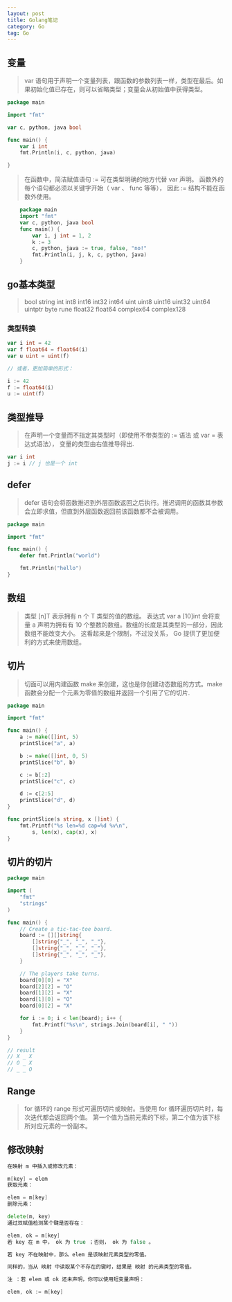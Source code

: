 ```yaml
---
layout: post
title: Golang笔记
category: Go
tag: Go
---
```


## 变量

> var 语句用于声明一个变量列表，跟函数的参数列表一样，类型在最后。如果初始化值已存在，则可以省略类型；变量会从初始值中获得类型。

```go
package main

import "fmt"

var c, python, java bool

func main() {
    var i int
    fmt.Println(i, c, python, java)

}

```

> 在函数中，简洁赋值语句 := 可在类型明确的地方代替 var 声明。 函数外的每个语句都必须以关键字开始（ var 、 func 等等）， 因此 := 结构不能在函数外使用。

```go
    package main
    import "fmt"
    var c, python, java bool
    func main() {
        var i, j int = 1, 2
        k := 3
        c, python, java := true, false, "no!"
        fmt.Println(i, j, k, c, python, java)
    }
```

## go基本类型

> bool string int  int8  int16  int32  int64 uint uint8 uint16 uint32 uint64 uintptr byte rune float32 float64 complex64 complex128

### 类型转换


```go
var i int = 42
var f float64 = float64(i)
var u uint = uint(f)

// 或者，更加简单的形式：

i := 42
f := float64(i)
u := uint(f)

```

## 类型推导

> 在声明一个变量而不指定其类型时（即使用不带类型的 := 语法 或 var = 表达式语法）， 变量的类型由右值推导得出.

```go
var i int
j := i // j 也是一个 int
```

## defer

> defer 语句会将函数推迟到外层函数返回之后执行。推迟调用的函数其参数会立即求值，但直到外层函数返回前该函数都不会被调用。

```go
package main

import "fmt"

func main() {
	defer fmt.Println("world")

	fmt.Println("hello")
}
```

## 数组

> 类型 [n]T 表示拥有 n 个 T 类型的值的数组。 表达式 var a [10]int 会将变量 a 声明为拥有有 10 个整数的数组。数组的长度是其类型的一部分，因此数组不能改变大小。 这看起来是个限制，不过没关系， Go 提供了更加便利的方式来使用数组。

## 切片

> 切面可以用内建函数 make 来创建，这也是你创建动态数组的方式。make 函数会分配一个元素为零值的数组并返回一个引用了它的切片.

```go
package main

import "fmt"

func main() {
	a := make([]int, 5)
	printSlice("a", a)

	b := make([]int, 0, 5)
	printSlice("b", b)

	c := b[:2]
	printSlice("c", c)

	d := c[2:5]
	printSlice("d", d)
}

func printSlice(s string, x []int) {
	fmt.Printf("%s len=%d cap=%d %v\n",
		s, len(x), cap(x), x)
}
```

## 切片的切片

```go
package main

import (
	"fmt"
	"strings"
)

func main() {
	// Create a tic-tac-toe board.
	board := [][]string{
		[]string{"_", "_", "_"},
		[]string{"_", "_", "_"},
		[]string{"_", "_", "_"},
	}

	// The players take turns.
	board[0][0] = "X"
	board[2][2] = "O"
	board[1][2] = "X"
	board[1][0] = "O"
	board[0][2] = "X"

	for i := 0; i < len(board); i++ {
		fmt.Printf("%s\n", strings.Join(board[i], " "))
	}
}

// result
// X _ X
// O _ X
// _ _ O
```

## Range

> for 循环的 range 形式可遍历切片或映射。当使用 for 循环遍历切片时，每次迭代都会返回两个值。 第一个值为当前元素的下标，第二个值为该下标所对应元素的一份副本。

## 修改映射

```go
在映射 m 中插入或修改元素：

m[key] = elem
获取元素：

elem = m[key]
删除元素：

delete(m, key)
通过双赋值检测某个键是否存在：

elem, ok = m[key]
若 key 在 m 中， ok 为 true ；否则， ok 为 false 。

若 key 不在映射中，那么 elem 是该映射元素类型的零值。

同样的，当从 映射 中读取某个不存在的键时，结果是 映射 的元素类型的零值。

注 ：若 elem 或 ok 还未声明，你可以使用短变量声明：

elem, ok := m[key]
```
